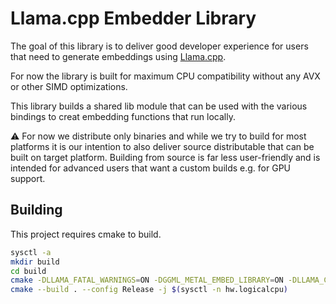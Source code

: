 # Llama.cpp Embedder Library

The goal of this library is to deliver good developer experience for users that need to generate embeddings
using [Llama.cpp](https://github.com/ggerganov/llama.cpp).

For now the library is built for maximum CPU compatibility without any AVX or other SIMD optimizations.

This library builds a shared lib module that can be used with the various bindings to creat embedding functions that run
locally.

⚠️ For now we distribute only binaries and while we try to build for most platforms it is our intention to also deliver
source distributable that can be built on target platform. Building from source is far less user-friendly and is
intended for advanced users that want a custom builds e.g. for GPU support.

## Building

This project requires cmake to build.

```bash
sysctl -a
mkdir build
cd build
cmake -DLLAMA_FATAL_WARNINGS=ON -DGGML_METAL_EMBED_LIBRARY=ON -DLLAMA_CURL=ON -DGGML_RPC=ON -DBUILD_SHARED_LIBS=ON ..
cmake --build . --config Release -j $(sysctl -n hw.logicalcpu)
```
